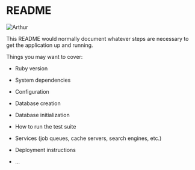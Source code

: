 # README

![Arthur](http://www.gstatic.com/tv/thumb/tvbanners/184303/p184303_b_v8_ad.jpg)

This README would normally document whatever steps are necessary to get the
application up and running.

Things you may want to cover:

* Ruby version

* System dependencies

* Configuration

* Database creation

* Database initialization

* How to run the test suite

* Services (job queues, cache servers, search engines, etc.)

* Deployment instructions

* ...
